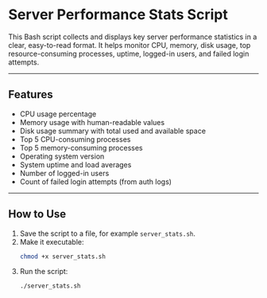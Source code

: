 # Server Performance Stats Script

This Bash script collects and displays key server performance statistics in a clear, easy-to-read format. It helps monitor CPU, memory, disk usage, top resource-consuming processes, uptime, logged-in users, and failed login attempts.

---

## Features

- CPU usage percentage
- Memory usage with human-readable values
- Disk usage summary with total used and available space
- Top 5 CPU-consuming processes
- Top 5 memory-consuming processes
- Operating system version
- System uptime and load averages
- Number of logged-in users
- Count of failed login attempts (from auth logs)

---

## How to Use

1. Save the script to a file, for example `server_stats.sh`.
2. Make it executable:
   ```bash
   chmod +x server_stats.sh
   ```
3. Run the script:
   ```bash
   ./server_stats.sh
   ```

